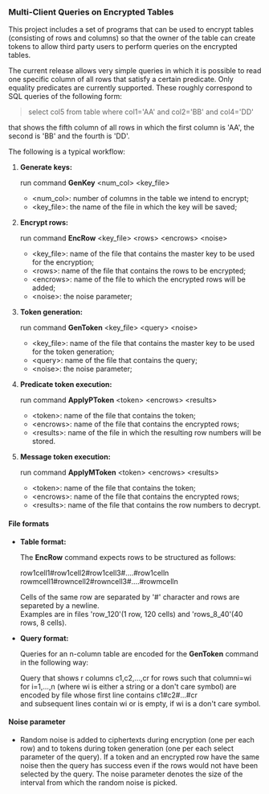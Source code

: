 ### **Multi-Client Queries on Encrypted Tables**

This project includes a set of programs that can be used to encrypt tables (consisting of rows and columns) 
so that the owner of the table can create tokens to allow third party users to perform queries on the 
encrypted tables. 

The current release allows very simple queries in which it is possible to read one specific column of all 
rows that satisfy a certain predicate. Only equality predicates are currently supported. 
These roughly correspond to SQL queries of the following form:

> select col5 from table where col1='AA' and col2='BB' and col4='DD' 

that shows the fifth column of all rows in which the first column is 'AA', the second is 'BB' and the fourth
is 'DD'.  

The following is a typical workflow:

1. **Generate keys:**

	run command **GenKey** \<num_col\> \<key_file\>
	* \<num_col\>:  number of columns in the table we intend to encrypt;
	* \<key_file\>: the name of the file in which the key will be saved;

2. **Encrypt rows:**

	run command **EncRow** \<key_file\> \<rows\> \<encrows\> \<noise\>
	* \<key_file\>:  name of the file that contains the master key to be used for the encryption;
	* \<rows\>: name of the file that contains the rows to be encrypted;
	* \<encrows\>: name of the file to which the encrypted rows will be added;
	* \<noise\>: the noise parameter;


3. **Token generation:**

	run command **GenToken** \<key_file\> \<query\> \<noise\>
	* \<key_file\>: name of the file that contains the master key to be used for the token generation;
	* \<query\>: name of the file that contains the query;
	* \<noise\>: the noise parameter;

4. **Predicate token execution:**

	run command **ApplyPToken** \<token\> \<encrows\> \<results\>
	* \<token\>: name of the file that contains the token;
	* \<encrows\>: name of the file that contains the encrypted rows;
	* \<results\>: name of the file in which the resulting row numbers will be stored.

5. **Message token execution:**

	run command **ApplyMToken** \<token\> \<encrows\> \<results\>
	* \<token\>: name of the file that contains the token;
	* \<encrows\>: name of the file that contains the encrypted rows;
	* \<results\>: name of the file that contains the row numbers to decrypt.

#### **File formats**
* **Table format:**

    The **EncRow** command expects rows to be structured as follows:

	row1cell1#row1cell2#row1cell3#....#row1celln  
	rowmcell1#rowncell2#rowncell3#....#rowmcelln

	Cells of the same row are separated by '#' character and rows are separeted by a newline.  
	Examples are in files 'row_120'(1 row, 120 cells) and 'rows_8_40'(40 rows, 8 cells).

* **Query format:**

    Queries for an n-column table are encoded for the **GenToken** command in the following way:

    Query that shows r columns c1,c2,...,cr for rows such that 
    columni=wi for i=1,...,n (where wi is either a string or a don't care symbol) are encoded by 
    file whose first line contains
	c1#c2#...#cr  
    and subsequent lines contain wi or is empty, if wi is a don't care symbol.


#### **Noise parameter**


* 
	Random noise is added to ciphertexts during encryption (one per each row) and to tokens during token generation (one per each select parameter of the query).
    If a token and an encrypted row have the same noise then the query has success even if the rows would not have been selected by the query.
The noise parameter denotes the size of the interval from which  the random noise is picked.
